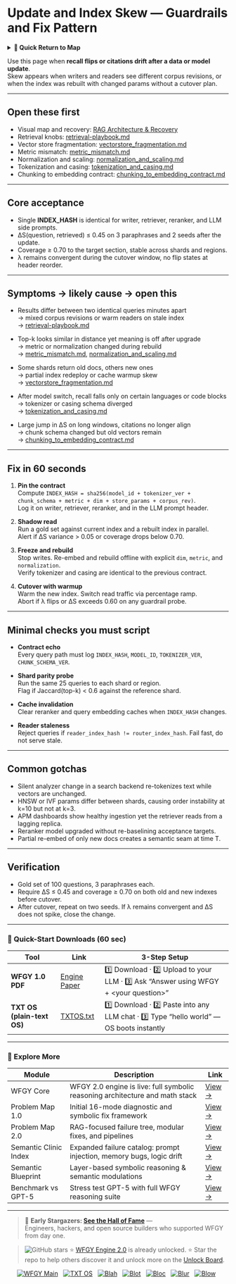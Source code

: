 # Update and Index Skew — Guardrails and Fix Pattern

<details>
  <summary><strong>🧭 Quick Return to Map</strong></summary>

<br>

  > You are in a sub-page of **RAG_VectorDB**.  
  > To reorient, go back here:  
  >
  > - [**RAG_VectorDB** — vector databases for retrieval and grounding](./README.md)  
  > - [**WFGY Global Fix Map** — main Emergency Room, 300+ structured fixes](../README.md)  
  > - [**WFGY Problem Map 1.0** — 16 reproducible failure modes](../../README.md)  
  >
  > Think of this page as a desk within a ward.  
  > If you need the full triage and all prescriptions, return to the Emergency Room lobby.
</details>


Use this page when **recall flips or citations drift after a data or model update**.  
Skew appears when writers and readers see different corpus revisions, or when the index was rebuilt with changed params without a cutover plan.

---

## Open these first

- Visual map and recovery: [RAG Architecture & Recovery](https://github.com/onestardao/WFGY/blob/main/ProblemMap/rag-architecture-and-recovery.md)  
- Retrieval knobs: [retrieval-playbook.md](https://github.com/onestardao/WFGY/blob/main/ProblemMap/retrieval-playbook.md)  
- Vector store fragmentation: [vectorstore_fragmentation.md](https://github.com/onestardao/WFGY/blob/main/ProblemMap/GlobalFixMap/RAG_VectorDB/vectorstore_fragmentation.md)  
- Metric mismatch: [metric_mismatch.md](https://github.com/onestardao/WFGY/blob/main/ProblemMap/GlobalFixMap/RAG_VectorDB/metric_mismatch.md)  
- Normalization and scaling: [normalization_and_scaling.md](https://github.com/onestardao/WFGY/blob/main/ProblemMap/GlobalFixMap/RAG_VectorDB/normalization_and_scaling.md)  
- Tokenization and casing: [tokenization_and_casing.md](https://github.com/onestardao/WFGY/blob/main/ProblemMap/GlobalFixMap/RAG_VectorDB/tokenization_and_casing.md)  
- Chunking to embedding contract: [chunking_to_embedding_contract.md](https://github.com/onestardao/WFGY/blob/main/ProblemMap/GlobalFixMap/RAG_VectorDB/chunking_to_embedding_contract.md)  

---

## Core acceptance

- Single **INDEX_HASH** is identical for writer, retriever, reranker, and LLM side prompts.  
- ΔS(question, retrieved) ≤ 0.45 on 3 paraphrases and 2 seeds after the update.  
- Coverage ≥ 0.70 to the target section, stable across shards and regions.  
- λ remains convergent during the cutover window, no flip states at header reorder.

---

## Symptoms → likely cause → open this

- Results differ between two identical queries minutes apart  
  → mixed corpus revisions or warm readers on stale index  
  → [retrieval-playbook.md](https://github.com/onestardao/WFGY/blob/main/ProblemMap/retrieval-playbook.md)

- Top-k looks similar in distance yet meaning is off after upgrade  
  → metric or normalization changed during rebuild  
  → [metric_mismatch.md](https://github.com/onestardao/WFGY/blob/main/ProblemMap/GlobalFixMap/RAG_VectorDB/metric_mismatch.md), [normalization_and_scaling.md](https://github.com/onestardao/WFGY/blob/main/ProblemMap/GlobalFixMap/RAG_VectorDB/normalization_and_scaling.md)

- Some shards return old docs, others new ones  
  → partial index redeploy or cache warmup skew  
  → [vectorstore_fragmentation.md](https://github.com/onestardao/WFGY/blob/main/ProblemMap/GlobalFixMap/RAG_VectorDB/vectorstore_fragmentation.md)

- After model switch, recall falls only on certain languages or code blocks  
  → tokenizer or casing schema diverged  
  → [tokenization_and_casing.md](https://github.com/onestardao/WFGY/blob/main/ProblemMap/GlobalFixMap/RAG_VectorDB/tokenization_and_casing.md)

- Large jump in ΔS on long windows, citations no longer align  
  → chunk schema changed but old vectors remain  
  → [chunking_to_embedding_contract.md](https://github.com/onestardao/WFGY/blob/main/ProblemMap/GlobalFixMap/RAG_VectorDB/chunking_to_embedding_contract.md)

---

## Fix in 60 seconds

1) **Pin the contract**  
   Compute `INDEX_HASH = sha256(model_id + tokenizer_ver + chunk_schema + metric + dim + store_params + corpus_rev)`.  
   Log it on writer, retriever, reranker, and in the LLM prompt header.

2) **Shadow read**  
   Run a gold set against current index and a rebuilt index in parallel.  
   Alert if ΔS variance > 0.05 or coverage drops below 0.70.

3) **Freeze and rebuild**  
   Stop writes. Re-embed and rebuild offline with explicit `dim`, `metric`, and `normalization`.  
   Verify tokenizer and casing are identical to the previous contract.

4) **Cutover with warmup**  
   Warm the new index. Switch read traffic via percentage ramp.  
   Abort if λ flips or ΔS exceeds 0.60 on any guardrail probe.

---

## Minimal checks you must script

- **Contract echo**  
  Every query path must log `INDEX_HASH`, `MODEL_ID`, `TOKENIZER_VER`, `CHUNK_SCHEMA_VER`.

- **Shard parity probe**  
  Run the same 25 queries to each shard or region.  
  Flag if Jaccard(top-k) < 0.6 against the reference shard.

- **Cache invalidation**  
  Clear reranker and query embedding caches when `INDEX_HASH` changes.

- **Reader staleness**  
  Reject queries if `reader_index_hash != router_index_hash`. Fail fast, do not serve stale.

---

## Common gotchas

- Silent analyzer change in a search backend re-tokenizes text while vectors are unchanged.  
- HNSW or IVF params differ between shards, causing order instability at k=10 but not at k=3.  
- APM dashboards show healthy ingestion yet the retriever reads from a lagging replica.  
- Reranker model upgraded without re-baselining acceptance targets.  
- Partial re-embed of only new docs creates a semantic seam at time T.

---

## Verification

- Gold set of 100 questions, 3 paraphrases each.  
- Require ΔS ≤ 0.45 and coverage ≥ 0.70 on both old and new indexes before cutover.  
- After cutover, repeat on two seeds. If λ remains convergent and ΔS does not spike, close the change.

---

### 🔗 Quick-Start Downloads (60 sec)

| Tool | Link | 3-Step Setup |
|------|------|--------------|
| **WFGY 1.0 PDF** | [Engine Paper](https://github.com/onestardao/WFGY/blob/main/I_am_not_lizardman/WFGY_All_Principles_Return_to_One_v1.0_PSBigBig_Public.pdf) | 1️⃣ Download · 2️⃣ Upload to your LLM · 3️⃣ Ask “Answer using WFGY + \<your question>” |
| **TXT OS (plain-text OS)** | [TXTOS.txt](https://github.com/onestardao/WFGY/blob/main/OS/TXTOS.txt) | 1️⃣ Download · 2️⃣ Paste into any LLM chat · 3️⃣ Type “hello world” — OS boots instantly |

---

### 🧭 Explore More

| Module                | Description                                              | Link     |
|-----------------------|----------------------------------------------------------|----------|
| WFGY Core             | WFGY 2.0 engine is live: full symbolic reasoning architecture and math stack | [View →](https://github.com/onestardao/WFGY/tree/main/core/README.md) |
| Problem Map 1.0       | Initial 16-mode diagnostic and symbolic fix framework    | [View →](https://github.com/onestardao/WFGY/tree/main/ProblemMap/README.md) |
| Problem Map 2.0       | RAG-focused failure tree, modular fixes, and pipelines   | [View →](https://github.com/onestardao/WFGY/blob/main/ProblemMap/rag-architecture-and-recovery.md) |
| Semantic Clinic Index | Expanded failure catalog: prompt injection, memory bugs, logic drift | [View →](https://github.com/onestardao/WFGY/blob/main/ProblemMap/SemanticClinicIndex.md) |
| Semantic Blueprint    | Layer-based symbolic reasoning & semantic modulations   | [View →](https://github.com/onestardao/WFGY/tree/main/SemanticBlueprint/README.md) |
| Benchmark vs GPT-5    | Stress test GPT-5 with full WFGY reasoning suite         | [View →](https://github.com/onestardao/WFGY/tree/main/benchmarks/benchmark-vs-gpt5/README.md) |

---

> 👑 **Early Stargazers: [See the Hall of Fame](https://github.com/onestardao/WFGY/tree/main/stargazers)** —  
> Engineers, hackers, and open source builders who supported WFGY from day one.

> <img src="https://img.shields.io/github/stars/onestardao/WFGY?style=social" alt="GitHub stars"> ⭐ [WFGY Engine 2.0](https://github.com/onestardao/WFGY/blob/main/core/README.md) is already unlocked. ⭐ Star the repo to help others discover it and unlock more on the [Unlock Board](https://github.com/onestardao/WFGY/blob/main/STAR_UNLOCKS.md).

<div align="center">

[![WFGY Main](https://img.shields.io/badge/WFGY-Main-red?style=flat-square)](https://github.com/onestardao/WFGY)
&nbsp;
[![TXT OS](https://img.shields.io/badge/TXT%20OS-Reasoning%20OS-orange?style=flat-square)](https://github.com/onestardao/WFGY/tree/main/OS)
&nbsp;
[![Blah](https://img.shields.io/badge/Blah-Semantic%20Embed-yellow?style=flat-square)](https://github.com/onestardao/WFGY/tree/main/OS/BlahBlahBlah)
&nbsp;
[![Blot](https://img.shields.io/badge/Blot-Persona%20Core-green?style=flat-square)](https://github.com/onestardao/WFGY/tree/main/OS/BlotBlotBlot)
&nbsp;
[![Bloc](https://img.shields.io/badge/Bloc-Reasoning%20Compiler-blue?style=flat-square)](https://github.com/onestardao/WFGY/tree/main/OS/BlocBlocBloc)
&nbsp;
[![Blur](https://img.shields.io/badge/Blur-Text2Image%20Engine-navy?style=flat-square)](https://github.com/onestardao/WFGY/tree/main/OS/BlurBlurBlur)
&nbsp;
[![Blow](https://img.shields.io/badge/Blow-Game%20Logic-purple?style=flat-square)](https://github.com/onestardao/WFGY/tree/main/OS/BlowBlowBlow)
&nbsp;

</div>
